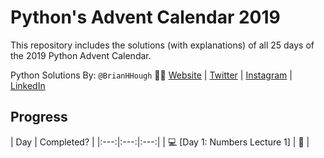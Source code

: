 # Python's Advent Calendar 2019
This repository includes the solutions (with explanations) of all 25 days of the 2019 Python Advent Calendar.

Python Solutions By: `@BrianHHough` 👨‍💻 [Website](https://BrianHHough.com) 
| 
[Twitter](https://twitter.com/BrianHHough)
|
[Instagram](https://instagram.com/BrianHHough)
|
[LinkedIn](https://linkedin.com/in/BrianHHough)

## Progress
| Day | Completed? |
|:---:|:---:|:---:|
| 💻 [Day 1: Numbers Lecture 1] | 🌟 |
